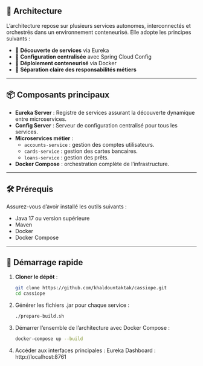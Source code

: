 ## 🧩 Architecture

L’architecture repose sur plusieurs services autonomes, interconnectés et orchestrés dans un environnement conteneurisé. Elle adopte les principes suivants :

- 📡 **Découverte de services** via Eureka
- 🧾 **Configuration centralisée** avec Spring Cloud Config
- 🐳 **Déploiement conteneurisé** via Docker
- 🧠 **Séparation claire des responsabilités métiers**

---

## 📦 Composants principaux

- **Eureka Server** : Registre de services assurant la découverte dynamique entre microservices.
- **Config Server** : Serveur de configuration centralisé pour tous les services.
- **Microservices métier** :
  - `accounts-service` : gestion des comptes utilisateurs.
  - `cards-service` : gestion des cartes bancaires.
  - `loans-service` : gestion des prêts.
- **Docker Compose** : orchestration complète de l’infrastructure.

---

## 🛠️ Prérequis

Assurez-vous d’avoir installé les outils suivants :

- Java 17 ou version supérieure
- Maven
- Docker
- Docker Compose

---

## 🚀 Démarrage rapide

1. **Cloner le dépôt** :
   ```bash
   git clone https://github.com/khaldountaktak/cassiope.git
   cd cassiope
2. Générer les fichiers .jar pour chaque service :
   ```bash
   ./prepare-build.sh
3. Démarrer l’ensemble de l’architecture avec Docker Compose :
   ```bash
   docker-compose up --build
4. Accéder aux interfaces principales :
   Eureka Dashboard : http://localhost:8761

